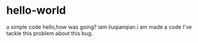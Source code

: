 # hello-world
a simple code
hello,how was going? iam liuqianqian.i am made a code
I've tackle this problem about this bug.
